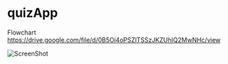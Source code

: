 # quizApp
  Flowchart
https://drive.google.com/file/d/0B5Oi4oPSZlTSSzJKZUhIQ2MwNHc/view


![ScreenShot](https://raw.github.com/aysonsteven/quizApp/master/flowchart/flowchart_quizApp.jpg)
